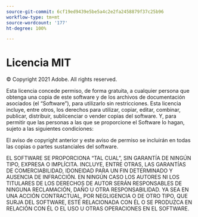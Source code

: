 ```yaml
---
source-git-commit: 6cf19ed9439e5be5a4c2e2fa2458879f37c25b96
workflow-type: tm+mt
source-wordcount: '177'
ht-degree: 100%

---
```

# Licencia MIT

© Copyright 2021 Adobe. All rights reserved.

Esta licencia concede permiso, de forma gratuita, a cualquier persona que obtenga una copia de este software y de los archivos de documentación asociados (el “Software”), para utilizarlo sin restricciones. Esta licencia incluye, entre otros, los derechos para utilizar, copiar, editar, combinar, publicar, distribuir, sublicenciar o vender copias del software. Y, para permitir que las personas a las que se proporcione el Software lo hagan, sujeto a las siguientes condiciones:

El aviso de copyright anterior y este aviso de permiso se incluirán en todas las copias o partes sustanciales del software.

EL SOFTWARE SE PROPORCIONA “TAL CUAL”, SIN GARANTÍA DE NINGÚN TIPO, EXPRESA O IMPLÍCITA. INCLUYE, ENTRE OTRAS, LAS GARANTÍAS DE COMERCIABILIDAD, IDONEIDAD PARA UN FIN DETERMINADO Y AUSENCIA DE INFRACCIÓN. EN NINGÚN CASO LOS AUTORES NI LOS TITULARES DE LOS DERECHOS DE AUTOR SERÁN RESPONSABLES DE NINGUNA RECLAMACIÓN, DAÑO U OTRA RESPONSABILIDAD. YA SEA EN UNA ACCIÓN CONTRACTUAL, POR NEGLIGENCIA O DE OTRO TIPO, QUE SURJA DEL SOFTWARE, ESTÉ RELACIONADA CON ÉL O SE PRODUZCA EN RELACIÓN CON ÉL O EL USO U OTRAS OPERACIONES EN EL SOFTWARE.
